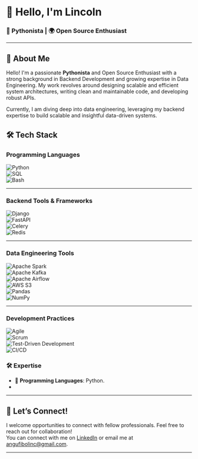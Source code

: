 # 👋 Hello, I'm Lincoln  
###  🐍 Pythonista | 🌍 Open Source Enthusiast

---

## 🚀 About Me
Hello! I'm a passionate **Pythonista**  and Open Source Enthusiast with a strong background in Backend Development and growing expertise in Data Engineering. My work revolves around designing scalable and efficient system architectures, writing clean and maintainable code, and developing robust APIs.

Currently, I am diving deep into data engineering, leveraging my backend expertise to build scalable and insightful data-driven systems.

## 🛠️ **Tech Stack**

### **Programming Languages**  
![Python](https://img.shields.io/badge/Python-3776AB?style=for-the-badge&logo=python&logoColor=white)  
![SQL](https://img.shields.io/badge/SQL-336791?style=for-the-badge&logo=postgresql&logoColor=white)  
![Bash](https://img.shields.io/badge/Bash-4EAA25?style=for-the-badge&logo=gnu-bash&logoColor=white)  

---

### **Backend Tools & Frameworks**  
![Django](https://img.shields.io/badge/Django-092E20?style=for-the-badge&logo=django&logoColor=white)  
![FastAPI](https://img.shields.io/badge/FastAPI-009688?style=for-the-badge&logo=fastapi&logoColor=white)  
![Celery](https://img.shields.io/badge/Celery-37814A?style=for-the-badge&logo=celery&logoColor=white)  
![Redis](https://img.shields.io/badge/Redis-DC382D?style=for-the-badge&logo=redis&logoColor=white)  

---

### **Data Engineering Tools**  
![Apache Spark](https://img.shields.io/badge/Apache%20Spark-E25A1C?style=for-the-badge&logo=apachespark&logoColor=white)  
![Apache Kafka](https://img.shields.io/badge/Apache%20Kafka-231F20?style=for-the-badge&logo=apachekafka&logoColor=white)  
![Apache Airflow](https://img.shields.io/badge/Apache%20Airflow-017CEE?style=for-the-badge&logo=apacheairflow&logoColor=white)  
![AWS S3](https://img.shields.io/badge/AWS%20S3-232F3E?style=for-the-badge&logo=amazonaws&logoColor=white)  
![Pandas](https://img.shields.io/badge/Pandas-150458?style=for-the-badge&logo=pandas&logoColor=white)  
![NumPy](https://img.shields.io/badge/NumPy-013243?style=for-the-badge&logo=numpy&logoColor=white)  

---

### **Development Practices**  
![Agile](https://img.shields.io/badge/Agile-239CFF?style=for-the-badge&logo=agile&logoColor=white)  
![Scrum](https://img.shields.io/badge/Scrum-0052CC?style=for-the-badge&logo=jirasoftware&logoColor=white)  
![Test-Driven Development](https://img.shields.io/badge/TDD-2088FF?style=for-the-badge&logo=testing-library&logoColor=white)  
![CI/CD](https://img.shields.io/badge/CI%2FCD-007EC6?style=for-the-badge&logo=githubactions&logoColor=white)  


### 🛠️ Expertise
- 🐍 **Programming Languages**: Python.
- 
  
---

## 🤝 Let’s Connect!
I welcome opportunities to connect with fellow professionals. Feel free to reach out for collaboration!  
You can connect with me on [LinkedIn](https://linkedin.com/in/linc-/) or email me at angufibolinc@gmail.com.

---

